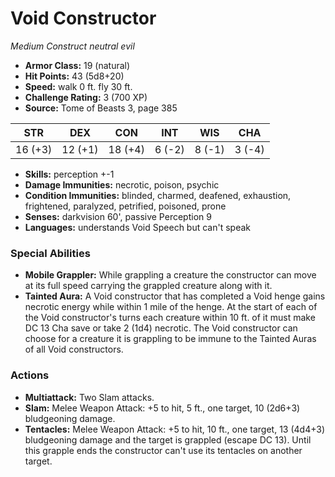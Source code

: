 # Void Constructor

*Medium* *Construct* *neutral evil*

- **Armor Class:** 19 (natural)
- **Hit Points:** 43 (5d8+20)
- **Speed:** walk 0 ft. fly 30 ft.
- **Challenge Rating:** 3 (700 XP)
- **Source:** Tome of Beasts 3, page 385

| STR | DEX | CON | INT | WIS | CHA |
| --- | --- | --- | --- | --- | --- |
| 16 (+3) | 12 (+1) | 18 (+4) | 6 (-2) | 8 (-1) | 3 (-4) |

- **Skills:** perception +-1
- **Damage Immunities:** necrotic, poison, psychic
- **Condition Immunities:** blinded, charmed, deafened, exhaustion, frightened, paralyzed, petrified, poisoned, prone
- **Senses:** darkvision 60', passive Perception 9
- **Languages:** understands Void Speech but can't speak

### Special Abilities

- **Mobile Grappler:** While grappling a creature the constructor can move at its full speed carrying the grappled creature along with it.
- **Tainted Aura:** A Void constructor that has completed a Void henge gains necrotic energy while within 1 mile of the henge. At the start of each of the Void constructor's turns each creature within 10 ft. of it must make DC 13 Cha save or take 2 (1d4) necrotic. The Void constructor can choose for a creature it is grappling to be immune to the Tainted Auras of all Void constructors.

### Actions

- **Multiattack:** Two Slam attacks.
- **Slam:** Melee Weapon Attack: +5 to hit, 5 ft., one target, 10 (2d6+3) bludgeoning damage.
- **Tentacles:** Melee Weapon Attack: +5 to hit, 10 ft., one target, 13 (4d4+3) bludgeoning damage and the target is grappled (escape DC 13). Until this grapple ends the constructor can't use its tentacles on another target.


